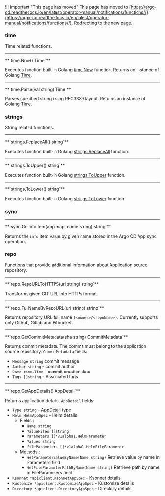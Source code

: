 <meta http-equiv="refresh" content="1; url='https://argo-cd.readthedocs.io/en/latest/operator-manual/notifications/functions/'" />

!!! important "This page has moved"
    This page has moved to [https://argo-cd.readthedocs.io/en/latest/operator-manual/notifications/functions//](https://argo-cd.readthedocs.io/en/latest/operator-manual/notifications/functions//). Redirecting to the new page.

### **time**

Time related functions.

<hr>
**`time.Now() Time`**

Executes function built-in Golang [time.Now](https://golang.org/pkg/time/#Now) function. Returns an instance of
Golang [Time](https://golang.org/pkg/time/#Time).

<hr>
**`time.Parse(val string) Time`**

Parses specified string using RFC3339 layout. Returns an instance of Golang [Time](https://golang.org/pkg/time/#Time).

### **strings**

String related functions.

<hr>
**`strings.ReplaceAll() string`**

Executes function built-in Golang [strings.ReplaceAll](https://pkg.go.dev/strings#ReplaceAll) function.

<hr>
**`strings.ToUpper() string`**

Executes function built-in Golang [strings.ToUpper](https://pkg.go.dev/strings#ToUpper) function.

<hr>
**`strings.ToLower() string`**

Executes function built-in Golang [strings.ToLower](https://pkg.go.dev/strings#ToLower) function.

### **sync**

<hr>
**`sync.GetInfoItem(app map, name string) string`**

Returns the `info` item value by given name stored in the Argo CD App sync operation.

### **repo**

Functions that provide additional information about Application source repository.
<hr>
**`repo.RepoURLToHTTPS(url string) string`**

Transforms given GIT URL into HTTPs format.

<hr>
**`repo.FullNameByRepoURL(url string) string`**

Returns repository URL full name `(<owner>/<repoName>)`. Currently supports only Github, Gitlab and Bitbucket.

<hr>
**`repo.GetCommitMetadata(sha string) CommitMetadata`**

Returns commit metadata. The commit must belong to the application source repository. `CommitMetadata` fields:

* `Message string` commit message
* `Author string` - commit author
* `Date time.Time` - commit creation date
* `Tags []string` - Associated tags

<hr>
**`repo.GetAppDetails() AppDetail`**

Returns application details. `AppDetail` fields:

* `Type string` - AppDetail type
* `Helm HelmAppSpec` - Helm details
    * Fields :
        * `Name string`
        * `ValueFiles []string`
        * `Parameters []*v1alpha1.HelmParameter`
        * `Values string`
        * `FileParameters []*v1alpha1.HelmFileParameter`
    * Methods :
        * `GetParameterValueByName(Name string)` Retrieve value by name in Parameters field
        * `GetFileParameterPathByName(Name string)` Retrieve path by name in FileParameters field
* `Ksonnet *apiclient.KsonnetAppSpec` - Ksonnet details
* `Kustomize *apiclient.KustomizeAppSpec` - Kustomize details
* `Directory *apiclient.DirectoryAppSpec` - Directory details

